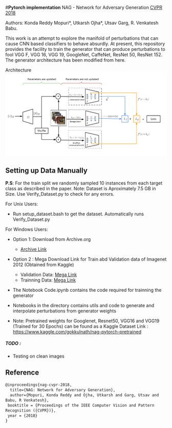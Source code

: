 #**Pytorch implementation** NAG - Network for Adversary Generation [CVPR 2018](http://val.serc.iisc.ernet.in/nag/)

Authors: Konda Reddy Mopuri*, Utkarsh Ojha*, Utsav Garg, R. Venkatesh Babu.

This work is an attempt to explore the manifold of perturbations that can cause CNN based classifiers to behave absurdly. At present, this repository provides the facility to train the generator that can produce perturbations to fool VGG F, VGG 16, VGG 19, GoogleNet, CaffeNet, ResNet 50, ResNet 152. The generator architecture has been modified from here.

Architecture
![](resources/nag.png)

## Setting up Data Manually
**P.S**: For the train split we randomly sampled 10 instances from each target class as described in the paper.
Note: Dataset is Aproximately 7.5 GB in Size. Use Verify_Dataset.py to check for any errors.

For Unix Users: 

- Run setup_dataset.bash to get the dataset. Automatically runs Verify_Dataset.py

For Windows Users:

- Option 1: Download from Archive.org
  - [Archive Link](https://archive.org/embed/Imagenet_NAG)
- Option 2 : Mega Download Link for Train abd Validation data of Imagenet 2012 (Obtained from Kaggle)
  - Validation Data: [Mega Link](https://mega.nz/#!yDoTDIyD!RjN6OBA92-KLpNqDeLS3OzwmAYesEbTsiQat9hT6p6s)
  - Trainning Data: [Mega Link](https://mega.nz/#!vKY0WSDa!4aibnBkiXUrO9MkhQlLGXac7wLF5HY7O4LzfdFEaeQU) 


- The Notebook Code.ipynb contains the code required for trainning the generator
- Notebooks in the directory contains utils and code to generate and interpolate perturbations from generator weights

- Note: Pretrained weights for Googlenet, Resnet50, VGG16 and VGG19 (Trained for 30 Epochs) can be found   as a Kaggle Dataset
Link : https://www.kaggle.com/gokkulnath/nag-pytorch-pretrained
##### TODO : 

- Testing on clean images


## Reference
```
@inproceedings{nag-cvpr-2018,
  title={NAG: Network for Adversary Generation},
  author={Mopuri, Konda Reddy and Ojha, Utkarsh and Garg, Utsav and Babu, R Venkatesh},
 booktitle = {Proceedings of the IEEE Computer Vision and Pattern Recognition ({CVPR})},
 year = {2018}
}
```
